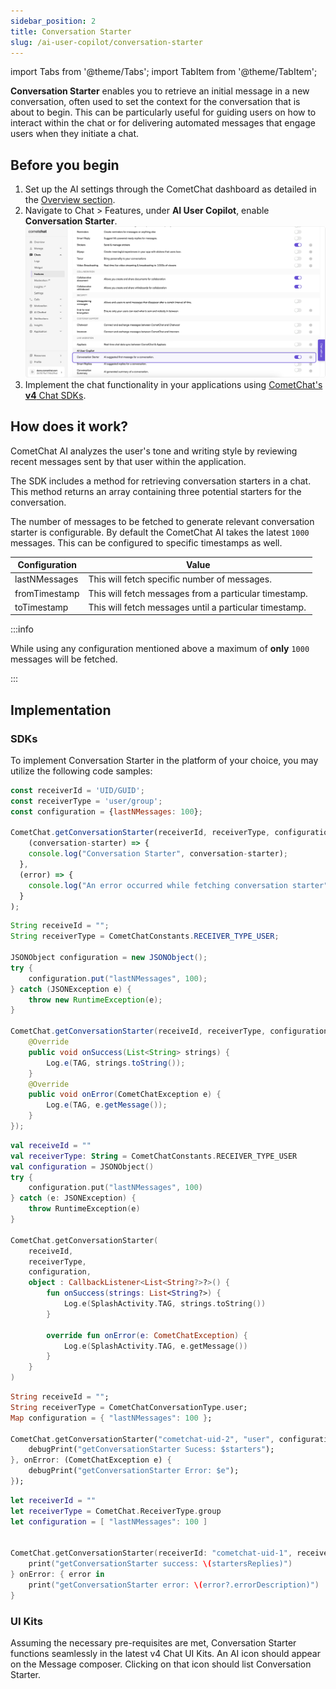 ```yaml
---
sidebar_position: 2
title: Conversation Starter
slug: /ai-user-copilot/conversation-starter
---
```


import Tabs from '@theme/Tabs';
import TabItem from '@theme/TabItem';

**Conversation Starter** enables you to retrieve an initial message in a new conversation, often used to set the context for the conversation that is about to begin. This can be particularly useful for guiding users on how to interact within the chat or for delivering automated messages that engage users when they initiate a chat.

## Before you begin

1. Set up the AI settings through the CometChat dashboard as detailed in the [Overview section](./ai-user-copilot/overview).
2. Navigate to Chat > Features, under **AI User Copilot**, enable **Conversation Starter**.
   ![CometChat AI - Conversation Starter](./assets/cometchat-ai-features-conversation-starter.png)
3. Implement the chat functionality in your applications using [CometChat's **v4** Chat SDKs](/sdk/javascript/overview).

## How does it work?

CometChat AI analyzes the user's tone and writing style by reviewing recent messages sent by that user within the application.

The SDK includes a method for retrieving conversation starters in a chat. This method returns an array containing three potential starters for the conversation.

The number of messages to be fetched to generate relevant conversation starter is configurable. By default the CometChat AI takes the latest `1000` messages. This can be configured to specific timestamps as well.

| Configuration | Value                                                  |
| ------------- | ------------------------------------------------------ |
| lastNMessages | This will fetch specific number of messages.           |
| fromTimestamp | This will fetch messages from a particular timestamp.  |
| toTimestamp   | This will fetch messages until a particular timestamp. |

:::info

While using any configuration mentioned above a maximum of **only** `1000` messages will be fetched.

:::

## Implementation

### SDKs

To implement Conversation Starter in the platform of your choice, you may utilize the following code samples:

<Tabs>
<TabItem value="js" label="JS/React Native/Ionic SDK">

```javascript
const receiverId = 'UID/GUID';
const receiverType = 'user/group';
const configuration = {lastNMessages: 100};

CometChat.getConversationStarter(receiverId, receiverType, configuration).then(
	(conversation-starter) => {
  	console.log("Conversation Starter", conversation-starter);
  },
  (error) => {
  	console.log("An error occurred while fetching conversation starter", error);
  }
);
```

</TabItem>

<TabItem value="java" label="Java">

```java
String receiveId = "";
String receiverType = CometChatConstants.RECEIVER_TYPE_USER;

JSONObject configuration = new JSONObject();
try {
    configuration.put("lastNMessages", 100);
} catch (JSONException e) {
    throw new RuntimeException(e);
}

CometChat.getConversationStarter(receiveId, receiverType, configuration, new CometChat.CallbackListener<List<String>>() {
    @Override
    public void onSuccess(List<String> strings) {
        Log.e(TAG, strings.toString());
    }
    @Override
    public void onError(CometChatException e) {
        Log.e(TAG, e.getMessage());
    }
});
```

</TabItem>

<TabItem value="kotlin" label="Kotlin">

```kotlin
val receiveId = ""
val receiverType: String = CometChatConstants.RECEIVER_TYPE_USER
val configuration = JSONObject()
try {
    configuration.put("lastNMessages", 100)
} catch (e: JSONException) {
    throw RuntimeException(e)
}

CometChat.getConversationStarter(
    receiveId,
    receiverType,
    configuration,
    object : CallbackListener<List<String?>?>() {
        fun onSuccess(strings: List<String?>) {
            Log.e(SplashActivity.TAG, strings.toString())
        }

        override fun onError(e: CometChatException) {
            Log.e(SplashActivity.TAG, e.getMessage())
        }
    }
)
```

</TabItem>

<TabItem value="dart" label="Dart">

```dart
String receiveId = "";
String receiverType = CometChatConversationType.user;
Map configuration = { "lastNMessages": 100 };

CometChat.getConversationStarter("cometchat-uid-2", "user", configuration: configuration, onSuccess: (List<String> starters) {
    debugPrint("getConversationStarter Sucess: $starters");
}, onError: (CometChatException e) {
    debugPrint("getConversationStarter Error: $e");
});
```

</TabItem>

<TabItem value="swift" label="Swift">

```swift
let receiverId = ""
let receiverType = CometChat.ReceiverType.group
let configuration = [ "lastNMessages": 100 ]


CometChat.getConversationStarter(receiverId: "cometchat-uid-1", receiverType: .user, configuration: configuration) { startersReplies in
    print("getConversationStarter success: \(startersReplies)")
} onError: { error in
    print("getConversationStarter error: \(error?.errorDescription)")
}
```

</TabItem>
</Tabs>

### UI Kits

Assuming the necessary pre-requisites are met, Conversation Starter functions seamlessly in the latest v4 Chat UI Kits.
An AI icon should appear on the Message composer. Clicking on that icon should list Conversation Starter.
